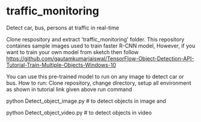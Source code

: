 # traffic_monitoring
Detect car, bus, persons at traffic in real-time

Clone respository and extract 'traffic_monitoring' folder.
This repository containes sample images used to train faster R-CNN model, However, if you want to train your own model from sketch then follow https://github.com/gautamkumarjaiswal/TensorFlow-Object-Detection-API-Tutorial-Train-Multiple-Objects-Windows-10

You can use this pre-trained model to run on any image to detect car or bus.
How to run:
Clone repository, change directory, setup all environment as shown in tutorial link given above run command


python Detect_object_image.py # to detect objects in image and

python Detect_object_video.py # to detect objects in video
